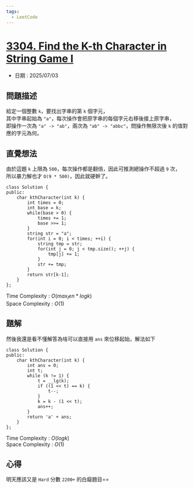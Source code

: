 ```yaml
---
tags:
  - LeetCode
---
```


# [3304. Find the K-th Character in String Game I](https://leetcode.com/problems/find-the-k-th-character-in-string-game-i/editorial/)  

+ 日期 : 2025/07/03  

## 問題描述  

給定一個整數 `k`，要找出字串的第 `k` 個字元，  
其中字串起始為 `"a"`，每次操作會把原字串的每個字元右移後接上原字串，  
即操作一次為 `"a" -> "ab"`，兩次為 `"ab" -> "abbc"`，問操作無限次後 `k` 的值對應的字元為何。  

## 直覺想法  

由於這題 `k` 上限為 `500`，每次操作都是翻倍，因此可推測總操作不超過 `9` 次，  
所以暴力解也才 `O(9 * 500)`，因此就硬幹了。  

```cpp=
class Solution {
public:
    char kthCharacter(int k) {
        int times = 0;
        int base = k;
        while(base > 0) {
            times += 1;
            base >>= 1;
        }
        string str = "a";
        for(int i = 0; i < times; ++i) {
            string tmp = str;
            for(int j = 0; j < tmp.size(); ++j) {
                tmp[j] += 1;
            }
            str += tmp;
        }
        return str[k-1];
    }
};
```

Time Complexity : $O(max_len * logk)$  
Space Complexity : $O(1)$  

## 題解  

然後我還是看不懂解答為啥可以直接用 `ans` 來位移起始，解法如下  

```cpp=
class Solution {
public:
    char kthCharacter(int k) {
        int ans = 0;
        int t;
        while (k != 1) {
            t = __lg(k);
            if ((1 << t) == k) {
                t--;
            }
            k = k - (1 << t);
            ans++;
        }
        return 'a' + ans;
    }
};
```

Time Complexity : $O(logk)$  
Space Complexity : $O(1)$  

## 心得  

明天應該又是 `Hard` 分數 `2200+` 的白癡題目==  

